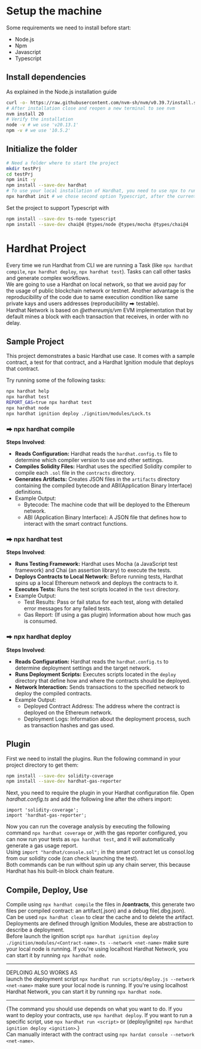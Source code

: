 # Setup the machine
Some requirements we need to install before start:  
- Node.js
- Npm
- Javascript
- Typescript

## Install dependencies
As explained in the Node.js installation guide
```bash
curl -o- https://raw.githubusercontent.com/nvm-sh/nvm/v0.39.7/install.sh | bash
# After installation close and reopen a new terminal to see nvm
nvm install 20
# Verify the installation
node -v # we use 'v20.13.1'
npm -v # we use '10.5.2'
```
## Initialize the folder
```bash
# Need a folder where to start the project
mkdir testPrj
cd testPrj
npm init -y
npm install --save-dev hardhat
# To use your local installation of Hardhat, you need to use npx to run it (i.e. npx hardhat init).
npx hardhat init # we chose second option Typescript, after the current foldet and all Y.
```
Set the project to support Typescript with
```sh
npm install --save-dev ts-node typescript
npm install --save-dev chai@4 @types/node @types/mocha @types/chai@4
```
# Hardhat Project
Every time we run Hardhat from CLI we are running a Task (like `npx hardhat compile`, `npx hardhat deploy`, `npx hardhat test`). Tasks can call other tasks and generate complex workflows.  
We are going to use a Hardhat on local network, so that we avoid pay for the usage of public blockchain network or testnet. Another advantage is the reproducibility of the code due to same execution condition like same private kays and users addresses (reproducibility ⮕ testable).  
Hardhat Network is based on *@ethereumjs/vm* EVM implementation that by default mines a block with each transaction that receives, in order with no delay.
## Sample Project
This project demonstrates a basic Hardhat use case. It comes with a sample contract, a test for that contract, and a Hardhat Ignition module that deploys that contract.  

Try running some of the following tasks:  

```bash
npx hardhat help
npx hardhat test
REPORT_GAS=true npx hardhat test
npx hardhat node
npx hardhat ignition deploy ./ignition/modules/Lock.ts
```
### ⮕ npx hardhat compile
**Steps Involved**:
- **Reads Configuration:** Hardhat reads the `hardhat.config.ts` file to determine which compiler version to use and other settings.
- **Compiles Solidity Files:** Hardhat uses the specified Solidity compiler to compile each `.sol` file in the `contracts` directory.
- **Generates Artifacts:** Creates JSON files in the `artifacts` directory containing the compiled bytecode and ABI(Application Binary Interface) definitions.  
- Example Output:  
   - Bytecode: The machine code that will be deployed to the Ethereum network.
   - ABI (Application Binary Interface): A JSON file that defines how to interact with the smart contract functions.
### ⮕ npx hardhat test
**Steps Involved**:
- **Runs Testing Framework:** Hardhat uses Mocha (a JavaScript test framework) and Chai (an assertion library) to execute the tests.
- **Deploys Contracts to Local Network:** Before running tests, Hardhat spins up a local Ethereum network and deploys the contracts to it.
- **Executes Tests:** Runs the test scripts located in the `test` directory.
- Example Output:
  - Test Results: Pass or fail status for each test, along with detailed error messages for any failed tests.
  - Gas Report: (If using a gas plugin) Information about how much gas is consumed.
### ⮕ npx hardhat deploy
**Steps Involved**:
- **Reads Configuration:** Hardhat reads the `hardhat.config.ts` to determine deployment settings and the target network.
- **Runs Deployment Scripts:** Executes scripts located in the `deploy` directory that define how and where the contracts should be deployed.
- **Network Interaction:** Sends transactions to the specified network to deploy the compiled contracts.
- Example Output:
  - Deployed Contract Address: The address where the contract is deployed on the Ethereum network.
  - Deployment Logs: Information about the deployment process, such as transaction hashes and gas used.
## Plugin
First we need to install the plugins. Run the following command in your project directory to get them:
```sh
npm install --save-dev solidity-coverage
npm install --save-dev hardhat-gas-reporter
```
Next, you need to require the plugin in your Hardhat configuration file. Open *hardhat.config.ts* and add the following line after the others import:
```
import 'solidity-coverage';
import 'hardhat-gas-reporter';
```
Now you can run the coverage analysis by executing the following command `npx hardhat coverage` or ,with the gas reporter configured, you can now run your tests as `npx hardhat test`, and it will automatically generate a gas usage report.  
Using `import "hardhat/console.sol";` in the smart contract let us consol.log from our solidity code (can check launching the test).  
Both commands can be run without spin up any chain server, this because Hardhat has his built-in block chain feature.
## Compile, Deploy, Use
Compile using `npx hardhat compile` the files in **/contracts**, this generate two files per compiled contract: an artifact(.json) and a debug file(.dbg.json). Can be used `npx hardhat clean` to clear the cache and to delete the artifact.  
Deployments are defined through Ignition Modules, these are abstraction to describe a deployment.   
Before launch the ignition script `npx hardhat ignition deploy ./ignition/modules/<Contract-name>.ts --network <net-name>` make sure your local node is running. If you're using localhost Hardhat Network, you can start it by running `npx hardhat node`.
_____________________________________________________________  
DEPLOING ALSO WORKS AS  
launch the deployment script `npx hardhat run scripts/deploy.js --network <net-name>` make sure your local node is running. If you're using localhost Hardhat Network, you can start it by running `npx hardhat node`.  
_____________________________________________________________  
{The command you should use depends on what you want to do. If you want to deploy your contracts, use `npx hardhat deploy`. If you want to run a specific script, use `npx hardhat run <script>` or (deploy/ignite) `npx hardhat ignition deploy <ignition>`.}  
Can manually interact with the contract using `npx hardat console --network <net-name>`.
